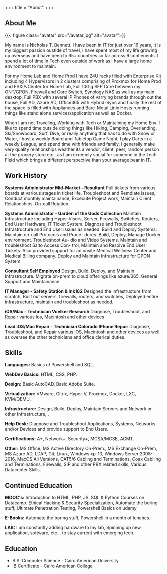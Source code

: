+++
title = "About"
+++

## About Me

{{< figure class="avatar" src="/avatar.jpg" alt="avatar">}}

My name is Nicholas T. Bennett. I have been in IT for just over 16 years, It is my biggest passion oustide of travel, I have spent most of my life growing up overseas and have been to 65+ countries so far across 6 contienents. I spend a lot of time in Tech even outside of work as I have a large home environment to maintain. 

For my Home Lab and Home Prod I have 24U racks filled with Enterprise Kit including 4 Hypervisors in 2 clusters comprising of Proxmox for Home Prod and ESXI/vCenter for Home Lab, Full 10Gig SFP Core between my ONT/GPON, Firewall and Core Switch, Synology NAS as well as my main desktop, Full PBX with several IP Phones of varrying brands through out the house, Full AD, Azure AD, Office365 with Hybrid-Sync and finally the rest of the space is filled with Appliances and Bare-Metal Linix Hosts running things like stand alone services/application as well as Docker. 

When I am not Traveling, Working with Tech or Maintaining my Home Env. I like to spend time outside doing things like Hiking, Camping, Overlanding, Ski/Snowboard, Surf, Dive, or really anything that has to do with Snow or Water, I host a weekly Board and Tabletop Game Night, I play Darts in a weekly League, and spend time with friends and family. I generally make very quality relationships weather its a vendor, client, peer, random person at the grocery store etc.. as I am exremely social for someone in the Tech Field which brings a different perspective than your average bear in IT. 

## Work History

**Systems Administrator Mid-Market - Resultant**
Pull tickets from various boards at various stages in ticket life, Troubleshoot and Remdiate issues, Conduct monthly maintainance, Excecute Project work, Maintain Client Relationships. On-call Rotation.

**Systems Administrator - Garden of the Gods Collection**
Maintain Infrastructure including Hyper-Visors, Server, Firewalls,
Switches, Routers, End User Hardware, IT Ticket System. Diagnose
and Troubleshoot Infrastructure and End User issues as needed.
Build and Deploy Systems. Maintain on-call Protocols and Proce-
dures. Build, Deploy, Manage Docker environment. Troubleshoot Au-
dio and Video Systems. Maintain and troubleshoot Salto Access Con-
trol, Maintain and Resolve End User Tickets. Also provided support
for an onsite Medical Wellness Center and Medical Billing company.
Deploy and Maintain Infrastructure for GPON System

**Consultant Self Employed**
Design, Build, Deploy, and Maintain Infrastructure.
Migrate on-prem to cloud offerings like azure/365.
General Support and Maintainance.

**IT Manager - Safety Station & Ink182**
Designed the Infrastructure from scratch, Built out servers, firewalls,
routers, and switches, Deployed entire infrastructure, maintain and
troubleshoot as needed.

**iOS/Mac - Technician Voelker Research**
Diagnose, Troubleshoot, and Repair various Ios, Macintosh and other
devices

**Lead iOS/Mac Repair - Technician Colorado IPhone Repair**
Diagnose, Troubleshoot, and Repair various iOS, Macintosh and other
devices as well as oversee the other technicians and office clerical
duties.

## Skills

**Languages:** Basics of Powershell
and SQL.

**WebDev Basics:** HTML, CSS, PHP.

**Design:** Basic AutoCAD, Basic Adobe Suite.

**Virtualization:** VMware, Citrix,
Hyper-V, Proxmox, Docker, LXC,
KVM/QEMU.

**Infrastructure:** Design, Build, Deploy,
Maintain Servers and Network or
other Infrastructure, .

**Help Desk:** Diagnose and
Troubleshoot Applications, Systems,
Networks and/or Devices and provide
support to End Users.

**Certifications:** A+, Network+,
Security+, MCSA/MCSE, ACMT.

**Other:** MS Office, MS Active Directory
On-Prem., MS Exchange On-Prem, MS
Azure AD, LDAP, Git, Linux, Windows
xp-10, Windows Server 2008-2016,
MacOS All Versions, CAT5/6 Cabling
and Terminations, Coax Cabiling and
Terminations, Firewalls, SIP and other
PBX related skills, Various Datacenter
Skills.

## Continued Education 

**MOOC's:** Introduction to HTML, PHP, JS, SQL & Python Courses on Datacamp.
Ethical Hacking & Security Specialization, Automate the boring stuff, Ultimate Penetration Testing, Powershell Basics on udemy

**E-Books:** Automate the boring stuff, Powershell in a month of lunches.

**LAB:** I am constantly adding hardware to my lab, Spinning up new application, software, etc... to stay current with emerging tech. 


## Education

* B.S. Computer Science - Cairo American University
* IB Certificate - Cairo American College

[^1]: This is the first footnote.
[^2]: This is the second footnote.
